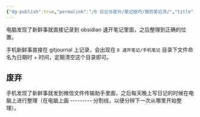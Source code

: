 ```yaml
---
{"dg-publish":true,"permalink":"/0 日记与提升/笔记技巧/我的笔记流/","title":"我的笔记流"}
---
```



电脑发现了新鲜事就直接记录到 obsidian 速开笔记里面，之后整理到正确的位置。  

手机新鲜事直接在 gitjournal 上记录，会出现在 `8 速开笔记/手机笔记` 目录下文件命名为日期时 + 时间，定期清空这个目录即可。
## 废弃
手机发现了新鲜事就发到微信文件传输助手里面，之后每天晚上写日记的时候在电脑上进行整理（在电脑上画 --------- 分割线，以便分辨下一次从哪里开始整理）。  